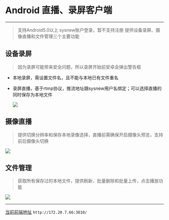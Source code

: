# Android 直播、录屏客户端
***

>  支持Android5.0以上
>  sysnew账户登录，暂不支持注册
>  提供设备录屏、摄像直播和文件管理三个主要功能

## 设备录屏
> 因为录屏可能带来安全问题，所以录屏开始前安卓会弹出警告框

* 本地录屏，需设置文件名，且不能与本地已有文件重名
* 录屏直播，基于rtmp协议，推流地址跟sysnew用户名绑定；可以选择直播的同时保存为本地文件

  ![](http://172.17.138.108:8082/public/fileWare/screenrecord-1483078591516.gif)

## 摄像直播
> 提供切换分辨率和保存本地录像选择，直播前需确保开启摄像头预览，支持前后摄像头切换

![](http://172.17.138.108:8082/public/fileWare/camera-1483078879187.gif)

## 文件管理
> 获取所有保存过的本地文件，提供刷新、批量删除和批量上传，点击播放功能

![](http://172.17.138.108:8082/public/fileWare/filemanage-1483079167540.gif)

***
[当前前端地址](http://172.20.7.66:3010/) `http://172.20.7.66:3010/`